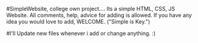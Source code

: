 #SimpleWebsite, college own project....
Its a simple HTML, CSS, JS Website. 
All comments, help, advice for adding is allowed. 
If you have any idea you would love to add, WELCOME. 
("Simple is Key.")

#I'll Update new files whenever i add or change anything.
:)
